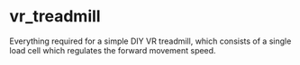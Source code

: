 # vr_treadmill
Everything required for a simple DIY VR treadmill, which consists of a single load cell which regulates the forward movement speed.

